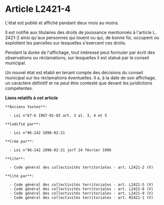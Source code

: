 # Article L2421-4

L'état est publié et affiché pendant deux mois au moins. 

Il est notifié aux titulaires des droits de jouissance mentionnés à l'article L. 2421-2 ainsi qu'aux personnes qui louent ou
qui, de bonne foi, occupent ou exploitent les parcelles sur lesquelles s'exercent ces droits. 

Pendant la durée de l'affichage, tout intéressé peut formuler par écrit des observations ou réclamations, sur lesquelles il
est statué par le conseil municipal. 

Un nouvel état est établi en tenant compte des décisions du conseil municipal sur les réclamations éventuelles. Il a, à la
date de son affichage, un caractère définitif et ne peut être contesté que devant les juridictions compétentes.

**Liens relatifs à cet article**

	**Anciens textes**:

	  - Loi n°67-6 1967-01-03 art. 3 al. 3, 4 et 5

	**Codifié par**:

	  - Loi n°96-142 1996-02-21

	**Créé par**:

	  - Loi n°96-142 1996-02-21 jorf 24 février 1996

	**Cite**:

	  - Code général des collectivités territoriales - art. L2421-2 (V)

	**Cité par**:

	  - Code général des collectivités territoriales - art. L2421-5 (V)
	  - Code général des collectivités territoriales - art. L2421-6 (V)
	  - Code général des collectivités territoriales - art. L2421-9 (V)
	  - Code général des collectivités territoriales - art. R2421-1 (V)
